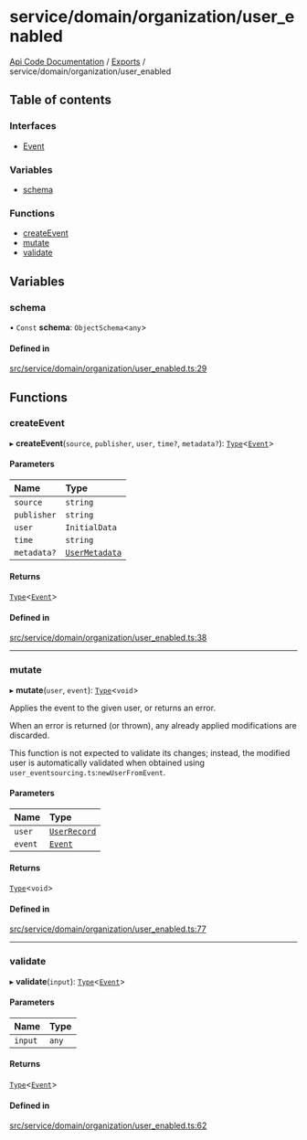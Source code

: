 # service/domain/organization/user\_enabled
 
[Api Code Documentation](../README.md) / [Exports](../modules.md) / service/domain/organization/user\_enabled

## Table of contents

### Interfaces

- [Event](../interfaces/service_domain_organization_user_enabled.Event.md)

### Variables

- [schema](service_domain_organization_user_enabled.md#schema)

### Functions

- [createEvent](service_domain_organization_user_enabled.md#createevent)
- [mutate](service_domain_organization_user_enabled.md#mutate)
- [validate](service_domain_organization_user_enabled.md#validate)

## Variables

### schema

• `Const` **schema**: `ObjectSchema`\<`any`\>

#### Defined in

[src/service/domain/organization/user_enabled.ts:29](https://github.com/openkfw/TruBudget/blob/3b9e793/api/src/service/domain/organization/user_enabled.ts#L29)

## Functions

### createEvent

▸ **createEvent**(`source`, `publisher`, `user`, `time?`, `metadata?`): [`Type`](result.md#type)\<[`Event`](../interfaces/service_domain_organization_user_enabled.Event.md)\>

#### Parameters

| Name | Type |
| :------ | :------ |
| `source` | `string` |
| `publisher` | `string` |
| `user` | `InitialData` |
| `time` | `string` |
| `metadata?` | [`UserMetadata`](service_domain_metadata.md#usermetadata) |

#### Returns

[`Type`](result.md#type)\<[`Event`](../interfaces/service_domain_organization_user_enabled.Event.md)\>

#### Defined in

[src/service/domain/organization/user_enabled.ts:38](https://github.com/openkfw/TruBudget/blob/3b9e793/api/src/service/domain/organization/user_enabled.ts#L38)

___

### mutate

▸ **mutate**(`user`, `event`): [`Type`](result.md#type)\<`void`\>

Applies the event to the given user, or returns an error.

When an error is returned (or thrown), any already applied modifications are
discarded.

This function is not expected to validate its changes; instead, the modified user
is automatically validated when obtained using
`user_eventsourcing.ts`:`newUserFromEvent`.

#### Parameters

| Name | Type |
| :------ | :------ |
| `user` | [`UserRecord`](../interfaces/service_domain_organization_user_record.UserRecord.md) |
| `event` | [`Event`](../interfaces/service_domain_organization_user_enabled.Event.md) |

#### Returns

[`Type`](result.md#type)\<`void`\>

#### Defined in

[src/service/domain/organization/user_enabled.ts:77](https://github.com/openkfw/TruBudget/blob/3b9e793/api/src/service/domain/organization/user_enabled.ts#L77)

___

### validate

▸ **validate**(`input`): [`Type`](result.md#type)\<[`Event`](../interfaces/service_domain_organization_user_enabled.Event.md)\>

#### Parameters

| Name | Type |
| :------ | :------ |
| `input` | `any` |

#### Returns

[`Type`](result.md#type)\<[`Event`](../interfaces/service_domain_organization_user_enabled.Event.md)\>

#### Defined in

[src/service/domain/organization/user_enabled.ts:62](https://github.com/openkfw/TruBudget/blob/3b9e793/api/src/service/domain/organization/user_enabled.ts#L62)
